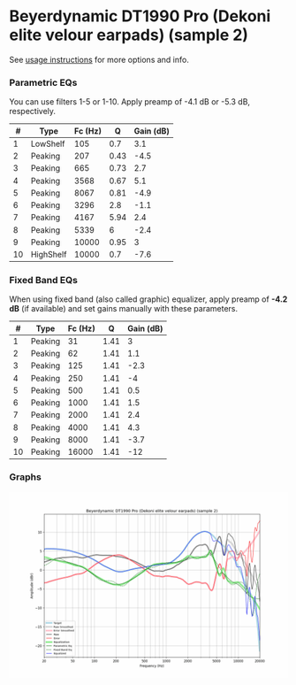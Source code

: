# Beyerdynamic DT1990 Pro (Dekoni elite velour earpads) (sample 2)
See [usage instructions](https://github.com/jaakkopasanen/AutoEq#usage) for more options and info.

### Parametric EQs
You can use filters 1-5 or 1-10. Apply preamp of -4.1 dB or -5.3 dB, respectively.

|   # | Type      |   Fc (Hz) |    Q |   Gain (dB) |
|-----|-----------|-----------|------|-------------|
|   1 | LowShelf  |       105 | 0.7  |         3.1 |
|   2 | Peaking   |       207 | 0.43 |        -4.5 |
|   3 | Peaking   |       665 | 0.73 |         2.7 |
|   4 | Peaking   |      3568 | 0.67 |         5.1 |
|   5 | Peaking   |      8067 | 0.81 |        -4.9 |
|   6 | Peaking   |      3296 | 2.8  |        -1.1 |
|   7 | Peaking   |      4167 | 5.94 |         2.4 |
|   8 | Peaking   |      5339 | 6    |        -2.4 |
|   9 | Peaking   |     10000 | 0.95 |         3   |
|  10 | HighShelf |     10000 | 0.7  |        -7.6 |

### Fixed Band EQs
When using fixed band (also called graphic) equalizer, apply preamp of **-4.2 dB** (if available) and set gains manually with these parameters.

|   # | Type    |   Fc (Hz) |    Q |   Gain (dB) |
|-----|---------|-----------|------|-------------|
|   1 | Peaking |        31 | 1.41 |         3   |
|   2 | Peaking |        62 | 1.41 |         1.1 |
|   3 | Peaking |       125 | 1.41 |        -2.3 |
|   4 | Peaking |       250 | 1.41 |        -4   |
|   5 | Peaking |       500 | 1.41 |         0.5 |
|   6 | Peaking |      1000 | 1.41 |         1.5 |
|   7 | Peaking |      2000 | 1.41 |         2.4 |
|   8 | Peaking |      4000 | 1.41 |         4.3 |
|   9 | Peaking |      8000 | 1.41 |        -3.7 |
|  10 | Peaking |     16000 | 1.41 |       -12   |

### Graphs
![](./Beyerdynamic%20DT1990%20Pro%20(Dekoni%20elite%20velour%20earpads)%20(sample%202).png)

